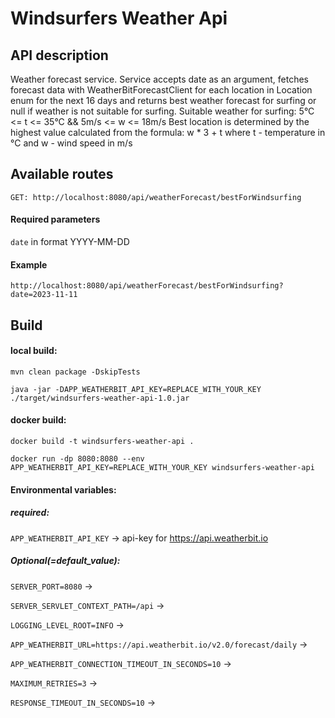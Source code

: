 # Windsurfers Weather Api 

## API description

Weather forecast service. Service accepts date as an argument, fetches forecast data with WeatherBitForecastClient for each location in Location enum for the next 16 days and returns best weather forecast for surfing or null if weather is not suitable for surfing. Suitable weather for surfing: 5°C <= t <= 35°C  && 5m/s <= w <= 18m/s Best location is determined by the highest value calculated from the  formula: w * 3 + t where t - temperature in °C and w - wind speed in m/s

## Available routes

`GET: http://localhost:8080/api/weatherForecast/bestForWindsurfing`
#### Required parameters
`date` in format YYYY-MM-DD
#### Example
`http://localhost:8080/api/weatherForecast/bestForWindsurfing?date=2023-11-11`

## Build
#### local build:
`mvn clean package -DskipTests`

`java -jar -DAPP_WEATHERBIT_API_KEY=REPLACE_WITH_YOUR_KEY ./target/windsurfers-weather-api-1.0.jar`

#### docker build:

`docker build -t windsurfers-weather-api .`

`docker run -dp 8080:8080 --env APP_WEATHERBIT_API_KEY=REPLACE_WITH_YOUR_KEY windsurfers-weather-api`

#### Environmental variables:

##### required:

`APP_WEATHERBIT_API_KEY` -> api-key for https://api.weatherbit.io

##### Optional(=default_value):

`SERVER_PORT=8080` ->

`SERVER_SERVLET_CONTEXT_PATH=/api` ->

`LOGGING_LEVEL_ROOT=INFO` ->

`APP_WEATHERBIT_URL=https://api.weatherbit.io/v2.0/forecast/daily` ->

`APP_WEATHERBIT_CONNECTION_TIMEOUT_IN_SECONDS=10` ->

`MAXIMUM_RETRIES=3` ->

`RESPONSE_TIMEOUT_IN_SECONDS=10` -> 


